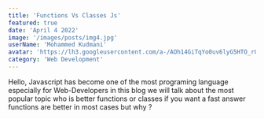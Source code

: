 ```yaml
---
title: 'Functions Vs Classes Js'
featured: true
date: 'April 4 2022'
image: '/images/posts/img4.jpg'
userName: 'Mohammed Kudmani'
avatar: 'https://lh3.googleusercontent.com/a-/AOh14GiTqYo0uv6lyG5HTO_r00RLkJJSbOHMKFjT2kLd=s96-c'
category: 'Web Development'
---
```


Hello, Javascript has become one of the most programing language especially for Web-Developers
in this blog we will talk about the most popular topic who is better functions or classes if you want a fast answer functions are better in most cases but why ?
